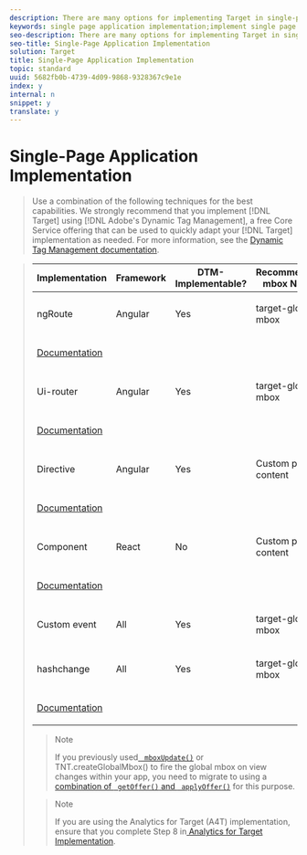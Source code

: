```yaml
---
description: There are many options for implementing Target in single-page applications with at.js.
keywords: single page application implementation;implement single page application;spa;ngroute;ui router;Component;directive;custom event;hashchange
seo-description: There are many options for implementing Target in single-page applications with at.js.
seo-title: Single-Page Application Implementation
solution: Target
title: Single-Page Application Implementation
topic: standard
uuid: 5682fb0b-4739-4d09-9868-9328367c9e1e
index: y
internal: n
snippet: y
translate: y
---
```


# Single-Page Application Implementation


>Use a combination of the following techniques for the best capabilities. We strongly recommend that you implement [!DNL  Target] using [!DNL  Adobe's Dynamic Tag Management], a free Core Service offering that can be used to quickly adapt your [!DNL  Target] implementation as needed. For more information, see the [ Dynamic Tag Management documentation](https://marketing.adobe.com/resources/help/en_US/dtm/). 



><table id="table_A228B59A06454E9E80732400BD8242D3"> 
 <thead> 
  <tr> 
   <th colname="col1" class="entry"> Implementation </th> 
   <th colname="col2" class="entry"> Framework </th> 
   <!-- <entry colname="col3">Pros </entry> <entry colname="col4">Cons </entry> --> 
   <th colname="col5" class="entry"> DTM-Implementable? </th> 
   <th colname="col6" class="entry"> Recommended mbox Name </th> 
   <th colname="col7" class="entry"> Demo/Documentation </th> 
  </tr>
 </thead>
 <tbody> 
  <tr> 
   <td colname="col1" morerows="1"> <p>ngRoute </p> </td> 
   <td colname="col2" morerows="1"> <p>Angular </p> </td> 
   <!-- <entry colname="col3"> <p> <ul id="ul_FB3B7021365B4536876A9ACC8495EA29"> <li id="li_21EE6E9161184724BBED3FD10411EF43"> Earliest possible firing of an mbox on the route change </li> <li id="li_2A456D69B54241C99F2AA2513046215A">Excellent flicker handling. Enforces sequencing of the mbox response and DOM updates, offering excellent capabilities for flicker-control when used with DOM-manipulation type offers. </li> </ul> </p> </entry> <entry colname="col4"> Might fire before you have updated your data layer </entry> --> 
   <td colname="col5" morerows="1"> <p>Yes </p> </td> 
   <td colname="col6" morerows="1"> <p>target-global-mbox </p> </td> 
   <td colname="col7"> <p><a href="http://adobe-marketing-cloud.github.io/target-atjs-extensions/examples/angular/route_change_demo.html" scope="external" format="html"> Demo</a> </p> </td> 
  </tr> 
  <tr> 
   <td colname="col7"> <p> <a href="https://github.com/Adobe-Marketing-Cloud/target-spa-extensions/wiki/Angular-ngRoute" scope="external" format="http"> Documentation</a> </p> </td> 
  </tr> 
  <tr> 
   <td colname="col1" morerows="1"> <p>Ui-router </p> </td> 
   <td colname="col2" morerows="1"> <p>Angular </p> </td> 
   <!-- <entry colname="col3"> <p> <ul id="ul_09E8114B138748ED9AC7971A87FFBF6C"> <li id="li_6DC9942B0E16473E88CC62F80ADFE236"> Earliest possible firing of an mbox on the route change </li> <li id="li_CAB6CCFE15104687800325F6C13C0685"> Excellent flicker handling. Enforces sequencing of the mbox response and DOM updates, offering excellent capabilities for flicker-control when used with DOM-manipulation type offers. </li> </ul> </p> </entry> <entry colname="col4">Might fire before you have updated your data layer </entry> --> 
   <td colname="col5" morerows="1"> <p>Yes </p> </td> 
   <td colname="col6" morerows="1"> <p>target-global-mbox </p> </td> 
   <td colname="col7"> <p><a href="http://adobe-marketing-cloud.github.io/target-atjs-extensions/examples/angular/state_change_demo.html" scope="external" format="html"> Demo</a> </p> </td> 
  </tr> 
  <tr> 
   <td colname="col7"> <p><a href="https://github.com/Adobe-Marketing-Cloud/target-spa-extensions/wiki/Angular-UIRouter" scope="external" format="http"> Documentation</a> </p> </td> 
  </tr> 
  <tr> 
   <td colname="col1" morerows="1"> <p>Directive </p> </td> 
   <td colname="col2" morerows="1"> <p>Angular </p> </td> 
   <!-- <entry colname="col3"> Excellent flicker handling </entry> <entry colname="col4"> Requires use of the form-based composer </entry> --> 
   <td colname="col5" morerows="1"> <p>Yes </p> </td> 
   <td colname="col6" morerows="1"> <p>Custom per content </p> </td> 
   <td colname="col7"> <p><a href="http://adobe-marketing-cloud.github.io/target-atjs-extensions/examples/angular/directive_example.html#/view1" scope="external" format="html"> Demo</a> </p> </td> 
  </tr> 
  <tr> 
   <td colname="col7"> <p><a href="https://github.com/Adobe-Marketing-Cloud/target-spa-extensions/wiki/Angular-Directive" scope="external" format="http"> Documentation</a> </p> </td> 
  </tr> 
  <tr> 
   <td colname="col1" morerows="1"> <p>Component </p> </td> 
   <td colname="col2" morerows="1"> <p>React </p> </td> 
   <td colname="col5" morerows="1"> <p>No </p> </td> 
   <td colname="col6" morerows="1"> <p>Custom per content </p> </td> 
   <td colname="col7"> <p><a href="http://adobe-marketing-cloud.github.io/target-atjs-extensions/examples/react/react_component_demo.html" scope="external" format="html"> Demo</a> </p> </td> 
  </tr> 
  <tr> 
   <td colname="col7"> <p><a href="https://github.com/Adobe-Marketing-Cloud/target-atjs-extensions/wiki/React-Component" scope="external" format="https"> Documentation</a> </p> </td> 
  </tr> 
  <tr> 
   <td colname="col1"> <p>Custom event </p> </td> 
   <td colname="col2"> <p>All </p> </td> 
   <!-- <entry colname="col3"> <p> <ul id="ul_6761725AEDB1433F81432A87419B1FDC"> <li id="li_A99AB34FAE294E309F6457BC22962677"> Richest possible information for targeting and segmenting available passed with the mbox call </li> <li id="li_07AA645BEA7641498DA1C25438C87A74"> Works great with adding new content </li> </ul> </p> </entry> <entry colname="col4"> No guarantee of flicker-handling. No sequencing of DOM updates with mbox calls, which might result in flicker of default content. </entry> --> 
   <td colname="col5"> <p>Yes </p> </td> 
   <td colname="col6"> <p>target-global-mbox </p> </td> 
   <td colname="col7"> <p>
     <!--Demo/--><a href="https://github.com/Adobe-Marketing-Cloud/target-spa-extensions/wiki/Custom-Event" scope="external" format="http"> Documentation</a> </p> </td> 
  </tr> 
  <tr> 
   <td colname="col1" morerows="1"> <p>hashchange </p> </td> 
   <td colname="col2" morerows="1"> <p>All </p> </td> 
   <!-- <entry colname="col3"> <p> <ul id="ul_D27476145B8841FEB4B020FDE87CE1D1"> <li id="li_A721ECBEA3E9435386C5CC240D47F249"> Easiest to implement </li> <li id="li_FAD0033B8F134252B34C173CC005A299">Works great with adding new content </li> </ul> </p> </entry> <entry colname="col4"> No guarantee of flicker-handling. No sequencing of DOM updates with mbox calls, which might result in flicker of default content. </entry> --> 
   <td colname="col5" morerows="1"> <p>Yes </p> </td> 
   <td colname="col6" morerows="1"> <p>target-global-mbox </p> </td> 
   <td colname="col7"> <p><a href="http://adobe-marketing-cloud.github.io/target-atjs-extensions/examples/angular/hash_change_event.html" scope="external" format="html"> Demo</a> </p> </td> 
  </tr> 
  <tr> 
   <td colname="col7"> <p><a href="https://github.com/Adobe-Marketing-Cloud/target-spa-extensions/wiki/Hash-Change" scope="external" format="http"> Documentation</a> </p> </td> 
  </tr> 
 </tbody> 
</table>


>>[!NOTE]
>>
>>If you previously used[ ` mboxUpdate()`](../c_seting_up_target/c_implementing_target/c_target-atjs-implementation/cmp_at.js_Functions.md#reference_61B2B9F351344CF5B0915D5AFD21C5FE) or TNT.createGlobalMbox() to fire the global mbox on view changes within your app, you need to migrate to using a [combination of ` getOffer()` and ` applyOffer()`](../c_seting_up_target/c_implementing_target/c_target-atjs-implementation/cmp_at.js_Functions.md#reference_BBE83F513B5B4E03BBC3F50D90864245) for this purpose. 
>



>>[!NOTE]
>>
>>If you are using the Analytics for Target (A4T) implementation, ensure that you complete Step 8 in[ Analytics for Target Implementation](../c_integrating_target_with_mac/a4t/c_a4timplementation.md#concept_CE78750AC2A4487D8ACD9369B3EAC85A). 
>

